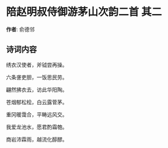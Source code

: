 # 陪赵明叔侍御游茅山次韵二首  其二

**作者**: 俞德邻

## 诗词内容

绣衣汉使者，斧钺尝再操。

六条詟吏胆，一饭思民劳。

翩然拂衣去，访此华阳陶。

苍烟郁松桧，白云露菅茅。

重冈暖霭合，平畴远风交。

我爱龙池水，愿君酌霜匏。

商岩沛霖雨，越流化醇醪。

